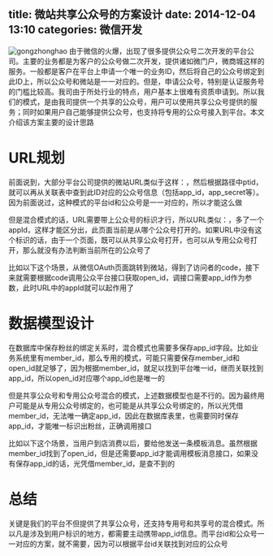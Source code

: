 title: 微站共享公众号的方案设计
date: 2014-12-04 13:10
categories: 微信开发
---
![gongzhonghao](http://pic.kyfxbl.com/gongzhonghao.jpeg)
由于微信的火爆，出现了很多提供公众号二次开发的平台公司。主要的业务都是为客户的公众号做二次开发，提供诸如微门户，微商城这样的服务。一般都是客户在平台上申请一个唯一的业务ID，然后将自己的公众号绑定到此ID上，所以公众号和微站是一一对应的。但是，申请公众号，特别是认证服务号的门槛比较高。我司由于所处行业的特点，用户基本上很难有资质申请到。所以我们的模式，是由我司提供一个共享的公众号，用户可以使用共享公众号提供的服务；同时如果用户自己能够提供公众号，也支持将专用的公众号接入到平台。本文介绍该方案主要的设计思路
<!--more-->

# URL规划

前面说到，大部分平台公司提供的微站URL类似于这样：[](www.pt.com/wsite/:ptid/shop)，然后根据路径中ptid，就可以再从关联表中查到此ID对应的公众号信息（包括app_id，app_secret等）。因为前面说过，这种模式的平台id和公众号是一一对应的，所以才能这么做

但是混合模式的话，URL需要带上公众号的标识才行，所以URL类似：[](www.pt.com/wsite/:appId/:ptId/shop)，多了一个appId，这样才能区分出，此页面当前是从哪个公众号打开的。如果URL中没有这个标识的话，由于一个页面，既可以从共享公众号打开，也可以从专用公众号打开，那么就没有办法判断当前所在的公众号了

比如以下这个场景，从微信OAuth页面跳转到微站，得到了访问者的code，接下来就需要根据code调用公众平台接口获取open_id，调接口需要app_id作为参数，此时URL中的appId就可以起作用了

# 数据模型设计

在数据库中保存粉丝的绑定关系时，混合模式也需要多保存app_id字段。比如业务系统里有member_id，那么专用的模式，可能只需要保存member_id和open_id就足够了，因为根据member_id，就足以找到平台唯一id，继而关联找到app_id，所以open_id对应哪个app_id也是唯一的

但是共享公众号和专用公众号混合的模式，上述数据模型也是不行的。因为最终用户可能是从专用公众号绑定的，也可能是从共享公众号绑定的，所以光凭借member_id，无法唯一确定app_id，因此在数据库表里，也需要同时保存app_id，才能唯一标识出粉丝，正确调用接口

比如以下这个场景，当用户到店消费以后，要给他发送一条模板消息。虽然根据member_id找到了open_id，但是还需要app_id才能调用模板消息接口，如果没有保存app_id的话，光凭借member_id，是查不到的

# 总结

关键是我们的平台不但提供了共享公众号，还支持专用号和共享号的混合模式。所以凡是涉及到用户标识的地方，都需要主动携带app_id信息。而平台id和公众号一一对应的方案，就不需要，因为可以根据平台id关联找到对应的公众号
